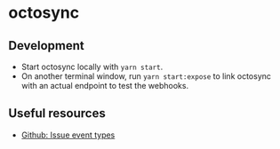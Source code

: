 # octosync

## Development

- Start octosync locally with `yarn start`.
- On another terminal window, run `yarn start:expose` to link octosync with an actual endpoint to test the webhooks.

## Useful resources

- [Github: Issue event types](https://docs.github.com/en/developers/webhooks-and-events/issue-event-types)
